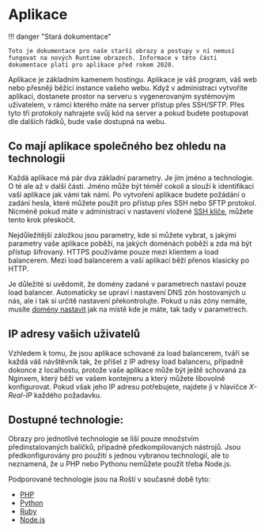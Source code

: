 # Aplikace

!!! danger "Stará dokumentace"

    Toto je dokumentace pro naše starší obrazy a postupy v ní nemusí fungovat na nových Runtime obrazech. Informace v této části dokumentace platí pro aplikace před rokem 2020.

Aplikace je základním kamenem hostingu. Aplikace je váš program, váš web nebo přesněji běžící instance vašeho webu. Když v administraci vytvoříte aplikaci, dostanete prostor na serveru s vygenerovaným systémovým uživatelem, v rámci kterého máte na server přístup přes SSH/SFTP. Přes tyto tři protokoly nahrajete svůj kód na server a pokud budete postupovat dle dalších řádků, bude vaše dostupná na webu.


## Co mají aplikace společného bez ohledu na technologii

Každá aplikace má pár dva základní parametry. Je jím jméno a technologie. O té ale až v další části. Jméno může být téměř cokoli a slouží k identifikaci vaší aplikace jak vámi tak námi. Po vytvoření aplikace budete požádání o zadání hesla, které můžete použít pro přístup přes SSH nebo SFTP protokol. Nicméně pokud máte v administraci v nastavení vložené [SSH klíče](../ssh.md), můžete tento krok přeskočit.

Nejdůležitější záložkou jsou parametry, kde si můžete vybrat, s jakými parametry vaše aplikace poběží, na jakých doménách poběží a zda má být přístup šifrovaný. HTTPS používáme pouze mezi klientem a load balancerem. Mezi load balancerem a vaší aplikací běží přenos klasicky po HTTP.

Je důležité si uvědomit, že domény zadané v parametrech nastaví pouze load balancer. Automaticky se upraví i nastavení DNS zón hostovaných u nás, ale i tak si určitě nastavení překontrolujte. Pokud u nás zóny nemáte, musíte [domény nastavit](../dns.md) jak na místě kde je máte, tak tady v parametrech.

## IP adresy vašich uživatelů

Vzhledem k tomu, že jsou aplikace schované za load balancerem, tváří se každá
váš návštěvník tak, že přišel z IP adresy load balanceru, případně dokonce z 
localhostu, protože vaše aplikace může být ještě schovaná za Nginxem, který 
běží ve vašem kontejneru a který můžete libovolně konfigurovat. Pokud však 
jeho IP adresu potřebujete, najdete ji v hlavičce *X-Real-IP* každého požadavku.


## Dostupné technologie:

Obrazy pro jednotlivé technologie se liší pouze množstvím předinstalovaných balíčků, případně předkompilovaných nástrojů. Jsou předkonfigurovány pro použití s jednou vybranou technologií, ale to neznamená, že u PHP nebo Pythonu nemůžete použít třeba Node.js.

Podporované technologie jsou na Roští v současné době tyto:

* [PHP](php.md)
* [Python](python.md)
* [Ruby](ruby.md)
* [Node.js](node.md)

